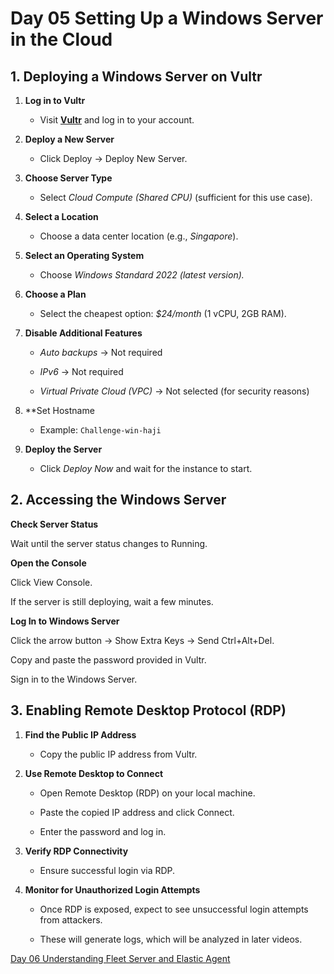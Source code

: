 # Day 05 Setting Up a Windows Server in the Cloud

## 1. Deploying a Windows Server on Vultr

1. **Log in to Vultr**
    
    - Visit [**Vultr**](https://www.vultr.com/) and log in to your account.
        
2. **Deploy a New Server**
    
    - Click Deploy → Deploy New Server.
        
3. **Choose Server Type**
    
    - Select *Cloud Compute (Shared CPU)* (sufficient for this use case).
        
4. **Select a Location**
    
    - Choose a data center location (e.g., *Singapore*).
        
5. **Select an Operating System**
    
    - Choose *Windows Standard 2022 (latest version).*
        
6. **Choose a Plan**
    
    - Select the cheapest option: *$24/month* (1 vCPU, 2GB RAM).
        
7. **Disable Additional Features**
    
    - *Auto backups* → Not required
        
    - *IPv6* → Not required
        
    - *Virtual Private Cloud (VPC)* → Not selected (for security reasons)
        
8. **Set Hostname
        
    - Example: `Challenge-win-haji`
        
9. **Deploy the Server**
    
    - Click *Deploy Now* and wait for the instance to start.

## 2. Accessing the Windows Server

**Check Server Status**

Wait until the server status changes to Running.

**Open the Console**

Click View Console.
 
If the server is still deploying, wait a few minutes.

**Log In to Windows Server**

Click the arrow button → Show Extra Keys → Send Ctrl+Alt+Del.

Copy and paste the password provided in Vultr.

Sign in to the Windows Server.

## 3. Enabling Remote Desktop Protocol (RDP)

1. **Find the Public IP Address**
    
    - Copy the public IP address from Vultr.
        
2. **Use Remote Desktop to Connect**
    
    - Open Remote Desktop (RDP) on your local machine.
        
    - Paste the copied IP address and click Connect.
        
    - Enter the password and log in.
        
3. **Verify RDP Connectivity**
    
    - Ensure successful login via RDP.
        
4. **Monitor for Unauthorized Login Attempts**
    
    - Once RDP is exposed, expect to see unsuccessful login attempts from attackers.
        
    - These will generate logs, which will be analyzed in later videos.


[Day 06 Understanding Fleet Server and Elastic Agent](Day%2006%20Understanding%20Fleet%20Server%20and%20Elastic%20Agent)